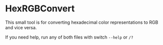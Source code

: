 # HexRGBConvert

This small tool is for converting hexadecimal color representations to RGB and vice versa.

If you need help, run any of both files with switch `--help` or `/?`